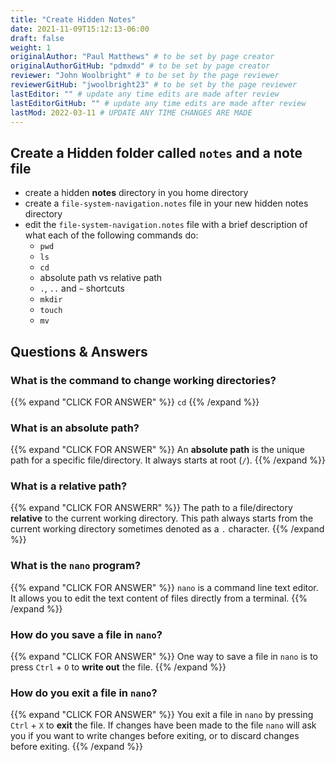 ```yaml
---
title: "Create Hidden Notes"
date: 2021-11-09T15:12:13-06:00
draft: false
weight: 1
originalAuthor: "Paul Matthews" # to be set by page creator
originalAuthorGitHub: "pdmxdd" # to be set by page creator
reviewer: "John Woolbright" # to be set by the page reviewer
reviewerGitHub: "jwoolbright23" # to be set by the page reviewer
lastEditor: "" # update any time edits are made after review
lastEditorGitHub: "" # update any time edits are made after review
lastMod: 2022-03-11 # UPDATE ANY TIME CHANGES ARE MADE
---
```


## Create a Hidden folder called `notes` and a note file

- create a hidden **notes** directory in you home directory
- create a `file-system-navigation.notes` file in your new hidden notes directory
- edit the `file-system-navigation.notes` file with a brief description of what each of the following commands do:
  - `pwd`
  - `ls`
  - `cd`
  - absolute path vs relative path
  - `.`, `..` and `~` shortcuts
  - `mkdir`
  - `touch`
  - `mv` 

## Questions & Answers

### What is the command to change working directories?

{{% expand "CLICK FOR ANSWER" %}} 
`cd`
{{% /expand %}}

### What is an **absolute path**?

{{% expand "CLICK FOR ANSWER" %}} 
An **absolute path** is the unique path for a specific file/directory. It always starts at root (`/`).
{{% /expand %}}

### What is a **relative path**?

{{% expand "CLICK FOR ANSWERR" %}} 
The path to a file/directory **relative** to the current working directory. This path always starts from the current working directory sometimes denoted as a `.` character.
{{% /expand %}}

### What is the `nano` program?

{{% expand "CLICK FOR ANSWER" %}} 
`nano` is a command line text editor. It allows you to edit the text content of files directly from a terminal.
{{% /expand %}}

### How do you save a file in `nano`?

{{% expand "CLICK FOR ANSWER" %}} 
One way to save a file in `nano` is to press `Ctrl` + `O` to **write out** the file.
{{% /expand %}}

### How do you exit a file in `nano`?

{{% expand "CLICK FOR ANSWER" %}} 
You exit a file in `nano` by pressing `Ctrl` + `X` to **exit** the file. If changes have been made to the file `nano` will ask you if you want to write changes before exiting, or to discard changes before exiting.
{{% /expand %}}